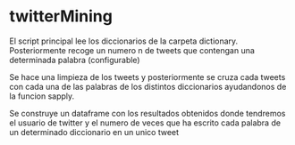 twitterMining
=============


El script principal lee los diccionarios de la carpeta dictionary.
Posteriormente recoge un numero n de tweets que contengan una determinada palabra (configurable)

Se hace una limpieza de los tweets y posteriormente se cruza cada tweets con cada una de las palabras de los distintos
diccionarios ayudandonos de la funcion sapply.

Se construye un dataframe con los resultados obtenidos donde tendremos el usuario de twitter y el numero de veces que
ha escrito cada palabra de un determinado diccionario en un unico tweet

